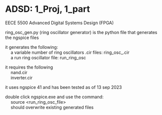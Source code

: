 # ADSD: 1_Proj, 1_part
EECE 5500 Advanced Digital Systems Design (FPGA)

ring_osc_gen.py (ring oscillator generator) is the python file that generates the ngspice files

it generates the following:  
&emsp; a variable number of ring oscillators .cir files: ring_osc_<x>.cir  
&emsp; a run ring oscillator file: run_ring_osc
  
it requires the following  
&emsp; nand.cir  
&emsp; inverter.cir  

it uses ngspice 41 and has been tested as of 13 sep 2023

double click ngspice.exe and use the command:  
&emsp; source <run_ring_osc_file>  
&emsp; should overwrite existing generated files  
